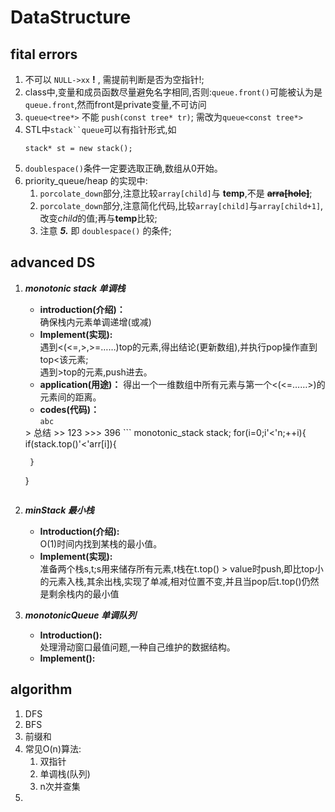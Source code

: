 # **DataStructure**

## **fital errors**
1. 不可以 `NULL->xx` **!** , 需提前判断是否为空指针!;  
2. class中,变量和成员函数尽量避免名字相同,否则:`queue.front()`可能被认为是`queue.front`,然而front是private变量,不可访问
3. `queue<tree*>` 不能 `push(const tree* tr)`; 需改为`queue<const tree*>`  
4. STL中`stack``queue`可以有指针形式,如
    ```
    stack* st = new stack();
    ```
5. `doublespace()`条件一定要选取正确,数组从0开始。
6. priority_queue/heap 的实现中:
   1. `porcolate_down`部分,注意比较`array[child]`与 **temp**,不是 **~~arra[hole]~~**;  
   2. `porcolate_down`部分,注意简化代码,比较`array[child]`与`array[child+1]`,改变*child*的值;再与**temp**比较;
   3. 注意 ***5.*** 即 `doublespace()` 的条件;

## **advanced DS**
1. ***monotonic stack 单调栈*** 
    - **introduction(介绍)：**  
    确保栈内元素单调递增(或减)  
    - **Implement(实现):**  
    遇到<(<=,>,>=……)top的元素,得出结论(更新数组),并执行pop操作直到top<该元素;  
    遇到>top的元素,push进去。
    - **application(用途)：**
    得出一个一维数组中所有元素与第一个<(<=……>)的元素间的距离。
    - **codes(代码)：**     
    `abc`  
    <abc>  
    > 总结 
    >> 123
    >>> 396
    ```  
    monotonic_stack stack;
    for(i=0;i'<'n;++i){ 
        if(stack.top()'<'arr[i]){  

        }  
    }  
    ```  
2. ***minStack 最小栈*** 
   - **Introduction(介绍):**  
    O(1)时间内找到某栈的最小值。
   - **Implement(实现):**  
    准备两个栈s,t;s用来储存所有元素,t栈在t.top() > value时push,即比top小的元素入栈,其余出栈,实现了单减,相对位置不变,并且当pop后t.top()仍然是剩余栈内的最小值
3. ***monotonicQueue 单调队列***
   - **Introduction():**  
    处理滑动窗口最值问题,一种自己维护的数据结构。  
   - **Implement():**   
    
## **algorithm**  
1. DFS  
2. BFS
3. 前缀和
4. 常见O(n)算法:
    1. 双指针  
    2. 单调栈(队列)  
    3. n次并查集  
5. 